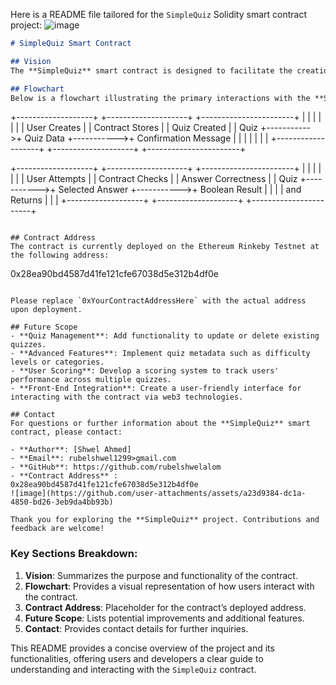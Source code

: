 Here is a README file tailored for the `SimpleQuiz` Solidity smart contract project:
![image](https://github.com/user-attachments/assets/95e1c094-5728-46fc-8a0d-3c6f5215eadc)

```markdown
# SimpleQuiz Smart Contract

## Vision
The **SimpleQuiz** smart contract is designed to facilitate the creation and management of quizzes on the Ethereum blockchain. It enables users to create multiple-choice quizzes and allows participants to attempt these quizzes to verify if their answers are correct. This decentralized approach ensures transparency and immutability in quiz management.

## Flowchart
Below is a flowchart illustrating the primary interactions with the **SimpleQuiz** contract:

```
+-------------------+            +--------------------+            +-----------------------+
|                   |            |                    |            |                       |
|  User Creates     |            |  Contract Stores   |            |  Quiz Created         |
|  Quiz             +----------->+  Quiz Data         +----------->+  Confirmation Message |
|                   |            |                    |            |                       |
+-------------------+            +--------------------+            +-----------------------+

+-------------------+            +--------------------+            +-----------------------+
|                   |            |                    |            |                       |
|  User Attempts    |            |  Contract Checks   |            |  Answer Correctness    |
|  Quiz             +----------->+  Selected Answer   +----------->+  Boolean Result        |
|                   |            |  and Returns       |            |                       |
+-------------------+            +--------------------+            +-----------------------+
```

## Contract Address
The contract is currently deployed on the Ethereum Rinkeby Testnet at the following address:

```
0x28ea90bd4587d41fe121cfe67038d5e312b4df0e
```

Please replace `0xYourContractAddressHere` with the actual address upon deployment.

## Future Scope
- **Quiz Management**: Add functionality to update or delete existing quizzes.
- **Advanced Features**: Implement quiz metadata such as difficulty levels or categories.
- **User Scoring**: Develop a scoring system to track users' performance across multiple quizzes.
- **Front-End Integration**: Create a user-friendly interface for interacting with the contract via web3 technologies.

## Contact
For questions or further information about the **SimpleQuiz** smart contract, please contact:

- **Author**: [Shwel Ahmed]
- **Email**: rubelshwel1299>gmail.com
- **GitHub**: https://github.com/rubelshwelalom
- **Contract Address** :
0x28ea90bd4587d41fe121cfe67038d5e312b4df0e
![image](https://github.com/user-attachments/assets/a23d9384-dc1a-4850-bd26-3eb9da4bb93b)

Thank you for exploring the **SimpleQuiz** project. Contributions and feedback are welcome!
```

### Key Sections Breakdown:
1. **Vision**: Summarizes the purpose and functionality of the contract.
2. **Flowchart**: Provides a visual representation of how users interact with the contract.
3. **Contract Address**: Placeholder for the contract’s deployed address.
4. **Future Scope**: Lists potential improvements and additional features.
5. **Contact**: Provides contact details for further inquiries.

This README provides a concise overview of the project and its functionalities, offering users and developers a clear guide to understanding and interacting with the `SimpleQuiz` contract.

